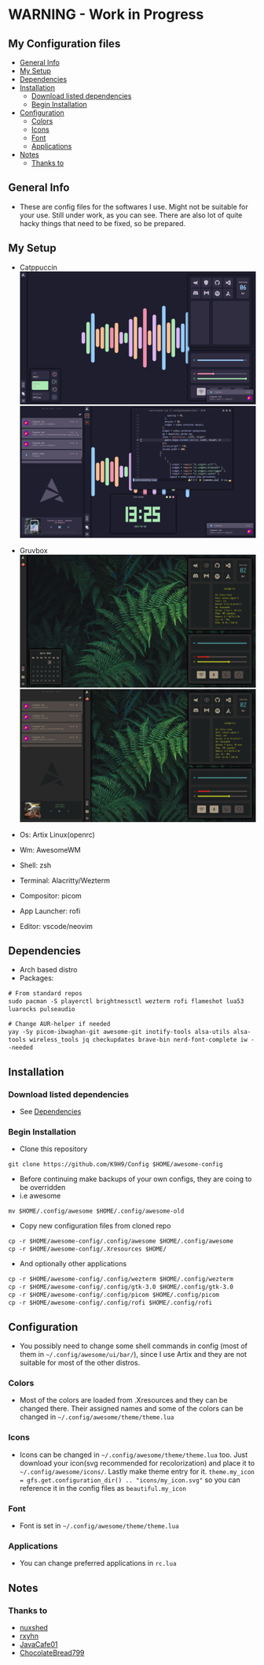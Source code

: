 # WARNING - Work in Progress
## My Configuration files 
  - [General Info](#general-info)
  - [My Setup](#my-setup)
  - [Dependencies](#dependencies)
  - [Installation](#installation)
    - [Download listed dependencies](#download-listed-dependencies)
    - [Begin Installation](#begin-installation)
  - [Configuration](#configuration)
    - [Colors](#colors)
    - [Icons](#icons)
    - [Font](#font)
    - [Applications](#applications)
  - [Notes](#notes)
    - [Thanks to](#thanks-to)
## General Info
*   These are config files for the softwares I use. Might not be suitable for your use. Still under work, as you can see. There are also lot of quite hacky things that need to be fixed, so be prepared.

## My Setup
* Catppuccin
![Home-catppuccin](assets/home-catppuccin.png)
![Home-catppuccin](assets/home1-catppuccin.png)

* Gruvbox
![Home](assets/home.png)
![Home](assets/home1.png)
* Os: Artix Linux(openrc)
* Wm: AwesomeWM
* Shell: zsh
* Terminal: Alacritty/Wezterm
* Compositor: picom
* App Launcher: rofi
* Editor: vscode/neovim

## Dependencies
* Arch based distro
* Packages:
```shell
# From standard repos
sudo pacman -S playerctl brightnessctl wezterm rofi flameshot lua53 luarocks pulseaudio
```
```shell
# Change AUR-helper if needed
yay -Sy picom-ibwaghan-git awesome-git inotify-tools alsa-utils alsa-tools wireless_tools jq checkupdates brave-bin nerd-font-complete iw --needed
```

## Installation
### Download listed dependencies
* See [Dependencies](#dependencies)
### Begin Installation
* Clone this repository
```shell
git clone https://github.com/K9H9/Config $HOME/awesome-config
```
* Before continuing make backups of your own configs, they are coing to be overridden
* i.e awesome
```shell
mv $HOME/.config/awesome $HOME/.config/awesome-old
```
* Copy new configuration files from cloned repo
```shell
cp -r $HOME/awesome-config/.config/awesome $HOME/.config/awesome
cp -r $HOME/awesome-config/.Xresources $HOME/
```
* And optionally other applications
```shell
cp -r $HOME/awesome-config/.config/wezterm $HOME/.config/wezterm
cp -r $HOME/awesome-config/.config/gtk-3.0 $HOME/.config/gtk-3.0
cp -r $HOME/awesome-config/.config/picom $HOME/.config/picom
cp -r $HOME/awesome-config/.config/rofi $HOME/.config/rofi
```
## Configuration
* You possibly need to change some shell commands in config (most of them in `~/.config/awesome/ui/bar/`), since I use Artix and they are not suitable for most of the other distros. 
### Colors
  * Most of the colors are loaded from .Xresources and they can be changed there. Their assigned names and some of the colors can be changed in ```~/.config/awesome/theme/theme.lua```
### Icons 
  * Icons can be changed in  ```~/.config/awesome/theme/theme.lua```  too. Just download your icon(svg recommended for recolorization) and place it to ```~/.config/awesome/icons/```. Lastly make theme entry for it.  ```theme.my_icon = gfs.get.configuration_dir() .. "icons/my_icon.svg"``` so you can reference it in the config files as ```beautiful.my_icon ```
### Font
  * Font is set in ```~/.config/awesome/theme/theme.lua```
### Applications
  * You can change preferred applications in ```rc.lua```

## Notes
### Thanks to
* [nuxshed](https://github.com/nuxshed/dotfiles)
* [rxyhn](https://github.com/rxyhn)
* [JavaCafe01](https://github.com/JavaCafe01)
* [ChocolateBread799](https://github.com/ChocolateBread799)


